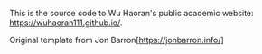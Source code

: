 This is the source code to Wu Haoran's public academic website: https://wuhaoran111.github.io/.

Original template from Jon Barron[https://jonbarron.info/]
